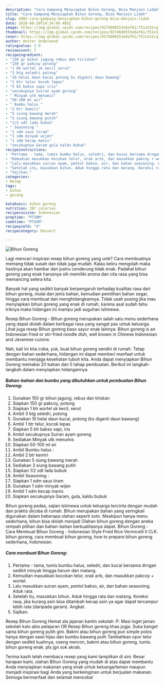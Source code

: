 ```yaml
---
description: "Cara Gampang Menyiapkan Bihun Goreng, Bisa Manjain Lidah"
title: "Cara Gampang Menyiapkan Bihun Goreng, Bisa Manjain Lidah"
slug: 4902-cara-gampang-menyiapkan-bihun-goreng-bisa-manjain-lidah
date: 2020-08-20T14:34:09.485Z
image: https://img-global.cpcdn.com/recipes/927d686553e8af61/751x532cq70/bihun-goreng-foto-resep-utama.jpg
thumbnail: https://img-global.cpcdn.com/recipes/927d686553e8af61/751x532cq70/bihun-goreng-foto-resep-utama.jpg
cover: https://img-global.cpcdn.com/recipes/927d686553e8af61/751x532cq70/bihun-goreng-foto-resep-utama.jpg
author: Hester Underwood
ratingvalue: 3.9
reviewcount: 7
recipeingredient:
- "150 gr bihun jagung rebus dan tiriskan"
- "150 gr pakcoy potong"
- "1 bh wortel uk kecil serut"
- "3 btg seledri potong"
- "10 helai daun kucai potong bs diganti daun bawang"
- "1 btr telur kocok lepas"
- "5 bh bakso sapi iris"
- "secukupnya Suiran ayam goreng"
- " Minyak utk menumis"
- "50-100 ml air"
- " Bumbu halus "
- "2 btr kemiri"
- "5 siung bawang merah"
- "3 siung bawang putih"
- "1/2 sdt lada bubuk"
- " Seasoning "
- "1 sdm saus tiram"
- "1 sdm minyak wijen"
- "1 sdm kecap manis"
- "secukupnya Garam gula kaldu bubuk"
recipeinstructions:
- "Pertama - tama, tumis bumbu halus, seledri, dan kucai bersama drngan sedikit minyak hingga harum dan matang."
- "Kemudian masukkan kocokan telur, orak arik, dan masukkan pakcoy + wortel."
- "Lalu masukkan suiran ayam, pentol bakso, air, dan bahan seasoning. Aduk rata."
- "Setelah itu, masukkan bihun. Aduk hingga rata dan matang. Koreksi rasa, jika kurang asin bisa ditambah kecap asin ya agar dapat tercampur lebih rata (daripada garam). Angkat."
- "Sajikan."
categories:
- Resep
tags:
- bihun
- goreng

katakunci: bihun goreng 
nutrition: 287 calories
recipecuisine: Indonesian
preptime: "PT38M"
cooktime: "PT45M"
recipeyield: "4"
recipecategory: Dessert

---
```



![Bihun Goreng](https://img-global.cpcdn.com/recipes/927d686553e8af61/751x532cq70/bihun-goreng-foto-resep-utama.jpg)

Lagi mencari inspirasi resep bihun goreng yang unik? Cara membuatnya memang tidak susah dan tidak juga mudah. Kalau keliru mengolah maka hasilnya akan hambar dan justru cenderung tidak enak. Padahal bihun goreng yang enak harusnya sih memiliki aroma dan cita rasa yang bisa memancing selera kita.

Banyak hal yang sedikit banyak berpengaruh terhadap kualitas rasa dari bihun goreng, mulai dari jenis bahan, kemudian pemilihan bahan segar, hingga cara membuat dan menghidangkannya. Tidak usah pusing jika mau menyiapkan bihun goreng yang enak di rumah, karena asal sudah tahu triknya maka hidangan ini mampu jadi suguhan istimewa.

Resep Bihun Goreng - Bihun goreng merupakan salah satu menu sederhana yang dapat diolah dalam berbagai rasa yang sangat pas untuk keluarga. Lihat juga resep Bihun goreng baso sayur enak lainnya. Bihun goreng is an Indonesian fried or stir-fried noodle dish, well known in Chinese Indonesian and Javanese cuisine.


Nah, kali ini kita coba, yuk, buat bihun goreng sendiri di rumah. Tetap dengan bahan sederhana, hidangan ini dapat memberi manfaat untuk membantu menjaga kesehatan tubuh kita. Anda dapat menyiapkan Bihun Goreng memakai 20 bahan dan 5 tahap pembuatan. Berikut ini langkah-langkah dalam menyiapkan hidangannya.

<!--inarticleads1-->

##### Bahan-bahan dan bumbu yang dibutuhkan untuk pembuatan Bihun Goreng:

1. Gunakan 150 gr bihun jagung, rebus dan tiriskan
1. Siapkan 150 gr pakcoy, potong
1. Siapkan 1 bh wortel uk kecil, serut
1. Ambil 3 btg seledri, potong
1. Gunakan 10 helai daun kucai, potong (bs diganti daun bawang)
1. Ambil 1 btr telur, kocok lepas
1. Siapkan 5 bh bakso sapi, iris
1. Ambil secukupnya Suiran ayam goreng
1. Sediakan  Minyak utk menumis
1. Siapkan 50-100 ml air
1. Ambil  Bumbu halus :
1. Ambil 2 btr kemiri
1. Gunakan 5 siung bawang merah
1. Sediakan 3 siung bawang putih
1. Siapkan 1/2 sdt lada bubuk
1. Ambil  Seasoning :
1. Siapkan 1 sdm saus tiram
1. Gunakan 1 sdm minyak wijen
1. Ambil 1 sdm kecap manis
1. Siapkan secukupnya Garam, gula, kaldu bubuk


Bihun goreng pedas, sajian istimewa untuk keluarga tercinta dengan mudah dan praktis dicoba di rumah. Bihun merupakan bahan yang seringkali digunakan dalam beberapa olahan seperti soto. Meskipun hanya menu sederhana, bihun bisa diolah menjadi Olahan bihun goreng dengan aneka rempah pilihan dan bahan-bahan berkualitasnya dapat. Bihun Goreng - Cara Membuat Bihun Goreng - Indonesian Style Fried Rice Vermicelli II CLK. bihun goreng, cara membuat bihun goreng, how to prepare bihun goreng sederhana, Indonesian. 

<!--inarticleads2-->

##### Cara membuat Bihun Goreng:

1. Pertama - tama, tumis bumbu halus, seledri, dan kucai bersama drngan sedikit minyak hingga harum dan matang.
1. Kemudian masukkan kocokan telur, orak arik, dan masukkan pakcoy + wortel.
1. Lalu masukkan suiran ayam, pentol bakso, air, dan bahan seasoning. Aduk rata.
1. Setelah itu, masukkan bihun. Aduk hingga rata dan matang. Koreksi rasa, jika kurang asin bisa ditambah kecap asin ya agar dapat tercampur lebih rata (daripada garam). Angkat.
1. Sajikan.


Resep Bihun Goreng Hemat ala jajanan kantin sekolah :P. Masi inget jaman sekolah kalo abis pelajaran OR Resep Bihun goreng khas jogja. Suka banget sama bihun goreng putih gini. Bakmi atau bihun goreng pun simple polos hanya dengan sawi hijau dan bumbu bawang puth Tambahkan opor telur dengan sedikit kuahnya, oseng mercon, bakmi atau bihun goreng, tumis. bihun goreng enak. pls jgn sok akrab. 

Terima kasih telah membaca resep yang kami tampilkan di sini. Besar harapan kami, olahan Bihun Goreng yang mudah di atas dapat membantu Anda menyiapkan makanan yang enak untuk keluarga/teman maupun menjadi inspirasi bagi Anda yang berkeinginan untuk berjualan makanan. Semoga bermanfaat dan selamat mencoba!
